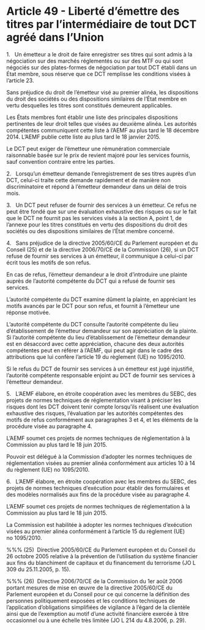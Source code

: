 # Article 49 - Liberté d’émettre des titres par l’intermédiaire de tout DCT agréé dans l’Union


1.   Un émetteur a le droit de faire enregistrer ses titres qui sont admis à la négociation sur des marchés réglementés ou sur des MTF ou qui sont négociés sur des plates-formes de négociation par tout DCT établi dans un État membre, sous réserve que ce DCT remplisse les conditions visées à l’article 23.

Sans préjudice du droit de l’émetteur visé au premier alinéa, les dispositions du droit des sociétés ou des dispositions similaires de l’État membre en vertu desquelles les titres sont constitués demeurent applicables.

Les États membres font établir une liste des principales dispositions pertinentes de leur droit telles que visées au deuxième alinéa. Les autorités compétentes communiquent cette liste à l’AEMF au plus tard le 18 décembre 2014. L’AEMF publie cette liste au plus tard le 18 janvier 2015.

Le DCT peut exiger de l’émetteur une rémunération commerciale raisonnable basée sur le prix de revient majoré pour les services fournis, sauf convention contraire entre les parties.

2.   Lorsqu’un émetteur demande l’enregistrement de ses titres auprès d’un DCT, celui-ci traite cette demande rapidement et de manière non discriminatoire et répond à l’émetteur demandeur dans un délai de trois mois.

3.   Un DCT peut refuser de fournir des services à un émetteur. Ce refus ne peut être fondé que sur une évaluation exhaustive des risques ou sur le fait que le DCT ne fournit pas les services visés à la section A, point 1, de l’annexe pour les titres constitués en vertu des dispositions du droit des sociétés ou des dispositions similaires de l’État membre concerné.

4.   Sans préjudice de la directive 2005/60/CE du Parlement européen et du Conseil (25) et de la directive 2006/70/CE de la Commission (26), si un DCT refuse de fournir ses services à un émetteur, il communique à celui-ci par écrit tous les motifs de son refus.

En cas de refus, l’émetteur demandeur a le droit d’introduire une plainte auprès de l’autorité compétente du DCT qui a refusé de fournir ses services.

L’autorité compétente du DCT examine dûment la plainte, en appréciant les motifs avancés par le DCT pour son refus, et fournit à l’émetteur une réponse motivée.

L’autorité compétente du DCT consulte l’autorité compétente du lieu d’établissement de l’émetteur demandeur sur son appréciation de la plainte. Si l’autorité compétente du lieu d’établissement de l’émetteur demandeur est en désaccord avec cette appréciation, chacune des deux autorités compétentes peut en référer à l’AEMF, qui peut agir dans le cadre des attributions que lui confère l’article 19 du règlement (UE) no 1095/2010.

Si le refus du DCT de fournir ses services à un émetteur est jugé injustifié, l’autorité compétente responsable enjoint au DCT de fournir ses services à l’émetteur demandeur.

5.   L’AEMF élabore, en étroite coopération avec les membres du SEBC, des projets de normes techniques de réglementation visant à préciser les risques dont les DCT doivent tenir compte lorsqu’ils réalisent une évaluation exhaustive des risques, l’évaluation par les autorités compétentes des motifs de refus conformément aux paragraphes 3 et 4, et les éléments de la procédure visée au paragraphe 4.

L’AEMF soumet ces projets de normes techniques de réglementation à la Commission au plus tard le 18 juin 2015.

Pouvoir est délégué à la Commission d’adopter les normes techniques de réglementation visées au premier alinéa conformément aux articles 10 à 14 du règlement (UE) no 1095/2010.

6.   L’AEMF élabore, en étroite coopération avec les membres du SEBC, des projets de normes techniques d’exécution pour établir des formulaires et des modèles normalisés aux fins de la procédure visée au paragraphe 4.

L’AEMF soumet ces projets de normes techniques de réglementation à la Commission au plus tard le 18 juin 2015.

La Commission est habilitée à adopter les normes techniques d’exécution visées au premier alinéa conformément à l’article 15 du règlement (UE) no 1095/2010.

%%% (25)  Directive 2005/60/CE du Parlement européen et du Conseil du 26 octobre 2005 relative à la prévention de l’utilisation du système financier aux fins du blanchiment de capitaux et du financement du terrorisme (JO L 309 du 25.11.2005, p. 15).

%%% (26)  Directive 2006/70/CE de la Commission du 1er août 2006 portant mesures de mise en œuvre de la directive 2005/60/CE du Parlement européen et du Conseil pour ce qui concerne la définition des personnes politiquement exposées et les conditions techniques de l’application d’obligations simplifiées de vigilance à l’égard de la clientèle ainsi que de l’exemption au motif d’une activité financière exercée à titre occasionnel ou à une échelle très limitée (JO L 214 du 4.8.2006, p. 29).
